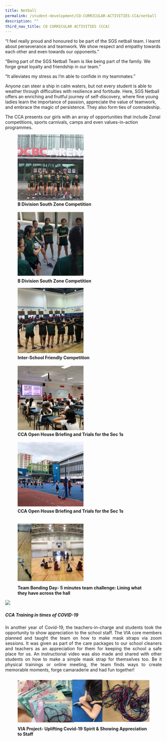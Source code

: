 ```yaml
---
title: Netball
permalink: /student-development/CO-CURRICULAR-ACTIVITIES-CCA/netball
description: ""
third_nav_title: CO CURRICULAR ACTIVITIES (CCA)
---
```

“I feel really proud and honoured to be part of the SGS netball team. I learnt about perseverance and teamwork. We show respect and empathy towards each other and even towards our opponents.”

“Being part of the SGS Netball Team is like being part of the family. We forge great loyalty and friendship in our team.”

“It alleviates my stress as I’m able to confide in my teammates.”

Anyone can steer a ship in calm waters, but not every student is able to weather through difficulties with resilience and fortitude. Here, SGS Netball offers an enriching and fruitful journey of self-discovery, where fine young ladies learn the importance of passion, appreciate the value of teamwork, and embrace the magic of persistence. They also form ties of comradeship.

The CCA presents our girls with an array of opportunities that include Zonal competitions, sports carnivals, camps and even values-in-action programmes.

<figure>
 <img src="/images/CCA%20Netball/Slide1-12-250x250.jpg" 
     style="width:50%">
<figcaption> 
	<strong> B Division South Zone Competition</strong> 
	</figcaption>
</figure>

<figure>
 <img src="/images/CCA%20Netball/Slide2-10-250x250.jpg" 
     style="width:50%">
<figcaption> 
	<strong> B Division South Zone Competition</strong> 
	</figcaption>
</figure>

<figure>
 <img src="/images/CCA%20Netball/Slide3-7-250x250.jpg" 
     style="width:50%">
<figcaption> 
	<strong> Inter-School Friendly Competition</strong> 
	</figcaption>
</figure>

<figure>
 <img src="/images/CCA%20Netball/Slide4-8-250x250.jpg" 
     style="width:50%">
<figcaption> 
	<strong> CCA Open House Briefing and Trials for the Sec 1s</strong> 
	</figcaption>
</figure>


<figure>
 <img src="/images/CCA%20Netball/Slide5-4-250x250.jpg" 
     style="width:50%">
<figcaption> 
	<strong> CCA Open House Briefing and Trials for the Sec 1s</strong> 
	</figcaption>
</figure>


<figure>
 <img src="/images/CCA%20Netball/Slide6-4-250x250.jpg" 
     style="width:50%">
<figcaption> 
	<strong> Team Bonding Day- 5 minutes team challenge: Lining what they have across the hall</strong> 
	</figcaption>
</figure>

![](/)

##### **CCA Training in times of COVID-19**

<p style="text-align: justify;"> In another year of Covid-19, the teachers-in-charge and students took the opportunity to show appreciation to the school staff. The VIA core members planned and taught the team on how to make mask straps via zoom sessions. It was given as part of the care packages to our school cleaners and teachers as an appreciation for them for keeping the school a safe place for us. An instructional video was also made and shared with other students on how to make a simple mask strap for themselves too. Be it physical trainings or online meeting, the team finds ways to create memorable moments, forge camaraderie and had fun together! </p>

<figure>
<img src="/images/CCA%20Netball/Slide7-4-e1637914226628-768x280.jpg">
<figcaption> <strong> VIA Project- Uplifting Covid-19 Spirit & Showing Appreciation to Staff </strong> </figcaption>
</figure>